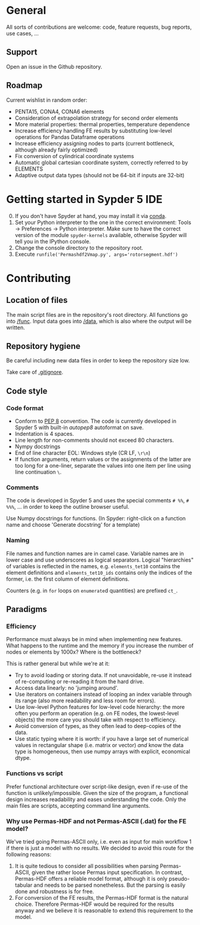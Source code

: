 # General
All sorts of contributions are welcome: code, feature requests, bug reports, use cases, ...

## Support
Open an issue in the Github repository.

## Roadmap
Current wishlist in random order:
- PENTA15, CONA4, CONA6 elements
- Consideration of extrapolation strategy for second order elements
- More material properties: thermal properties, temperature dependence
- Increase efficiency handling FE results by substituting low-level operations for Pandas Dataframe operations
- Increase efficiency assigning nodes to parts (current bottleneck, although already fairly optimized)
- Fix conversion of cylindrical coordinate systems
- Automatic global cartesian coordinate system, correctly referred to by ELEMENTS
- Adaptive output data types (should not be 64-bit if inputs are 32-bit)

# Getting started in Sypder 5 IDE
0. If you don't have Spyder at hand, you may install it via [conda](https://anaconda.org/anaconda/spyder).
1. Set your Python interpreter to the one in the correct environment: Tools -> Preferences -> Python interpreter. Make sure to have the correct version of the module `spyder-kernels` available, otherwise Spyder will tell you in the IPython console.
2. Change the console directory to the repository root.
3. Execute `runfile('Permashdf2Vmap.py', args='rotorsegment.hdf')`

# Contributing

## Location of files
The main script files are in the repository's root directory. All functions go into [/func](/func). Input data goes into [/data](/data), which is also where the output will be written.

## Repository hygiene
Be careful including new data files in order to keep the repository size low.

Take care of [.gitignore](.gitignore).

## Code style

### Code format
- Conform to [PEP 8](https://peps.python.org/pep-0008) convention. The code is currently developed in Spyder 5 with built-in _autopep8_ autoformat on save.
- Indentation is 4 spaces.
- Line length for non-comments should not exceed 80 characters.
- Nympy docstrings
- End of line character EOL: Windows style (CR LF, `\r\n`)
- If function arguments, return values or the assignments of the latter are too long for a one-liner, separate the values into one item per line using line continuation `\`.

### Comments
The code is developed in Spyder 5 and uses the special comments `# %%`, `# %%%`, ... in order to keep the outline browser useful.

Use Numpy docstrings for functions. (In Spyder: right-click on a function name and choose 'Generate docstring' for a template)

### Naming
File names and function names are in camel case. Variable names are in lower case and use underscores as logical separators. Logical "hierarchies" of variables is reflected in the names, e.g. `elements_tet10` contains the element definitions and `elements_tet10_ids` contains only the indices of the former, i.e. the first column of element definitions.

Counters (e.g. in `for` loops on `enumerate`d quantities) are prefixed `ct_`.

## Paradigms

### Efficiency
Performance must always be in mind when implementing new features. What happens to the runtime and the memory if you increase the number of nodes or elements by 1000x? Where is the bottleneck?

This is rather general but while we're at it:
- Try to avoid loading or storing data. If not unavoidable, re-use it instead of re-computing or re-reading it from the hard drive.
- Access data linearly: no 'jumping around'.
- Use iterators on containers instead of looping an index variable through its range (also more readability and less room for errors).
- Use low-level Python features for low-level code hierarchy: the more often you perform an operation (e.g. on FE nodes, the lowest-level objects) the more care you should take with respect to efficiency.
- Avoid conversion of types, as they often lead to deep-copies of the data.
- Use static typing where it is worth: if you have a large set of numerical values in rectangular shape (i.e. matrix or vector) _and_ know the data type is homogeneous, then use numpy arrays with explicit, economical dtype.

### Functions vs script
Prefer functional architecture over script-like design, even if re-use of the function is unlikely/impossible. Given the size of the program, a functional design increases readability and eases understanding the code. Only the main files are scripts, accepting command line arguments.

### Why use Permas-HDF and not Permas-ASCII (.dat) for the FE model?
We've tried going Permas-ASCII only, i.e. even as input for main workflow 1 if there is just a model with no results. We decided to avoid this route for the following reasons:

1. It is quite tedious to consider all possibilities when parsing Permas-ASCII, given the rather loose Permas input specification. In contrast, Permas-HDF offers a reliable model format, although it is only pseudo-tabular and needs to be parsed nonetheless. But the parsing is easily done and robustness is for free.
2. For conversion of the FE results, the Permas-HDF format is the natural choice. Therefore Permas-HDF would be required for the results anyway and we believe it is reasonable to extend this requirement to the model.
